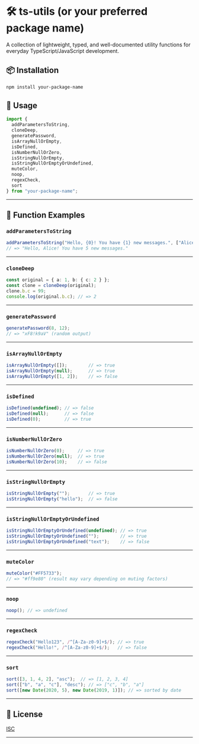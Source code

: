 # 🛠️ ts-utils (or your preferred package name)

A collection of lightweight, typed, and well-documented utility functions for everyday TypeScript/JavaScript development.

## 📦 Installation

```bash
npm install your-package-name
```

## 🔧 Usage

```ts
import {
  addParametersToString,
  cloneDeep,
  generatePassword,
  isArrayNullOrEmpty,
  isDefined,
  isNumberNullOrZero,
  isStringNullOrEmpty,
  isStringNullOrEmptyOrUndefined,
  muteColor,
  noop,
  regexCheck,
  sort
} from "your-package-name";
```

---

## 🧰 Function Examples

### `addParametersToString`

```ts
addParametersToString("Hello, {0}! You have {1} new messages.", ["Alice", 5]);
// => "Hello, Alice! You have 5 new messages."
```

---

### `cloneDeep`

```ts
const original = { a: 1, b: { c: 2 } };
const clone = cloneDeep(original);
clone.b.c = 99;
console.log(original.b.c); // => 2
```

---

### `generatePassword`

```ts
generatePassword(8, 12);
// => "xF8!k9aV" (random output)
```

---

### `isArrayNullOrEmpty`

```ts
isArrayNullOrEmpty([]);        // => true
isArrayNullOrEmpty(null);      // => true
isArrayNullOrEmpty([1, 2]);    // => false
```

---

### `isDefined`

```ts
isDefined(undefined); // => false
isDefined(null);      // => false
isDefined(0);         // => true
```

---

### `isNumberNullOrZero`

```ts
isNumberNullOrZero(0);     // => true
isNumberNullOrZero(null);  // => true
isNumberNullOrZero(10);    // => false
```

---

### `isStringNullOrEmpty`

```ts
isStringNullOrEmpty("");       // => true
isStringNullOrEmpty("hello");  // => false
```

---

### `isStringNullOrEmptyOrUndefined`

```ts
isStringNullOrEmptyOrUndefined(undefined); // => true
isStringNullOrEmptyOrUndefined("");        // => true
isStringNullOrEmptyOrUndefined("text");    // => false
```

---

### `muteColor`

```ts
muteColor("#FF5733");
// => "#ff9e80" (result may vary depending on muting factors)
```

---

### `noop`

```ts
noop(); // => undefined
```

---

### `regexCheck`

```ts
regexCheck("Hello123", /^[A-Za-z0-9]+$/); // => true
regexCheck("Hello!", /^[A-Za-z0-9]+$/);   // => false
```

---

### `sort`

```ts
sort([3, 1, 4, 2], "asc");  // => [1, 2, 3, 4]
sort(["b", "a", "c"], "desc"); // => ["c", "b", "a"]
sort([new Date(2020, 5), new Date(2019, 1)]); // => sorted by date
```

---

## 📄 License

[ISC](LICENSE)

---

